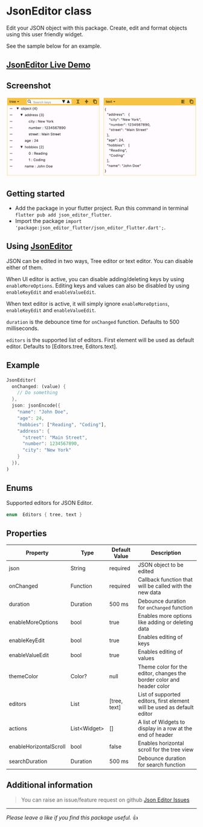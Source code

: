 # JsonEditor class

Edit your JSON object with this package. Create, edit and format objects using this user friendly widget. 

See the sample below for an example.

## [JsonEditor Live Demo](https://json-editor-flutter.netlify.app/)

## Screenshot
![JsonEditor](https://raw.githubusercontent.com/SanjaySodani/media/main/jsoneditor.png)

## Getting started
- Add the package in your flutter project.  Run this command in terminal `flutter pub add json_editor_flutter`.
- Import the package `import 'package:json_editor_flutter/json_editor_flutter.dart';`.

## Using [JsonEditor](https://pub.dev/packages/json_editor_flutter)

JSON can be edited in two ways, Tree editor or text editor. You can disable either of them.

When UI editor is active, you can disable adding/deleting keys by using `enableMoreOptions`. Editing keys and values can also be disabled by using `enableKeyEdit` and `enableValueEdit`.

When text editor is active, it will simply ignore `enableMoreOptions`, `enableKeyEdit` and `enableValueEdit`.

`duration` is the debounce time for `onChanged` function. Defaults to 500 milliseconds.

`editors` is the supported list of editors. First element will be used as default editor. Defaults to [Editors.tree, Editors.text].

## Example
```dart
JsonEditor(
  onChanged: (value) {
    // Do something
  },
  json: jsonEncode({
    "name": "John Doe",
    "age": 24,
    "hobbies": ["Reading", "Coding"],
    "address": {
      "street": "Main Street",
      "number": 1234567890,
      "city": "New York"
    }
  }),
)
```

## Enums
Supported editors for JSON Editor.
```dart
enum  Editors { tree, text }
```

## Properties

| Property               | Type         | Default Value | Description                                                                                                                                   |
| -----------------------|--------------|---------------|-----------------------------------------------------------------------------------------------------------------------------------------------|
| json                   | String       | required      | JSON object to be edited
| onChanged              | Function     | required      | Callback function that will be called with the new data
| duration               | Duration     | 500 ms        | Debounce duration for `onChanged` function
| enableMoreOptions      | bool         | true          | Enables more options like adding or deleting data
| enableKeyEdit          | bool         | true          | Enables editing of keys
| enableValueEdit        | bool         | true          | Enables editing of values
| themeColor             | Color?       | null          | Theme color for the editor, changes the border color and header color
| editors                | List<Editors>| [tree, text]  | List of supported editors, first element will be used as default editor
| actions                | List\<Widget>| []            | A list of Widgets to display in a row at the end of header
| enableHorizontalScroll | bool         | false         | Enables horizontal scroll for the tree view
| searchDuration         | Duration     | 500 ms        | Debounce duration for search function


## Additional information
> You can raise an issue/feature request on github [Json Editor Issues](https://github.com/SanjaySodani/json_editor_flutter/issues)
---
*Please leave a like if you find this package useful.* :+1: